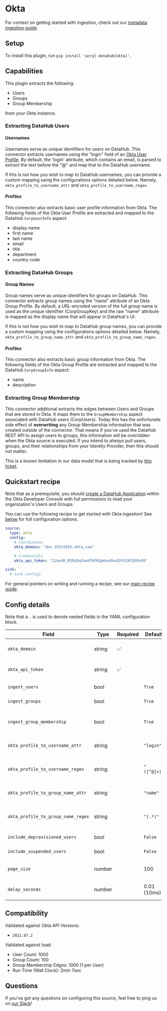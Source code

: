 # Okta 

For context on getting started with ingestion, check out our [metadata ingestion guide](../README.md).

## Setup

To install this plugin, run `pip install 'acryl-datahub[okta]'`.

## Capabilities

This plugin extracts the following:

- Users
- Groups
- Group Membership

from your Okta instance. 

### Extracting DataHub Users

#### Usernames

Usernames serve as unique identifiers for users on DataHub. This connector extracts usernames using the 
"login" field of an [Okta User Profile](https://developer.okta.com/docs/reference/api/users/#profile-object). 
By default, the 'login' attribute, which contains an email, is parsed to extract the text before the "@" and map that to the DataHub username.

If this is not how you wish to map to DataHub usernames, you can provide a custom mapping using the configurations options detailed below. Namely, `okta_profile_to_username_attr` 
and `okta_profile_to_username_regex`. 

#### Profiles

This connector also extracts basic user profile information from Okta. The following fields of the Okta User Profile are extracted
and mapped to the DataHub `CorpUserInfo` aspect:

- display name 
- first name
- last name
- email
- title
- department
- country code 

### Extracting DataHub Groups

#### Group Names

Group names serve as unique identifiers for groups on DataHub. This connector extracts group names using the "name" attribute of an Okta Group Profile.
By default, a URL-encoded version of the full group name is used as the unique identifier (CorpGroupKey) and the raw "name" attribute is mapped
as the display name that will appear in DataHub's UI. 

If this is not how you wish to map to DataHub group names, you can provide a custom mapping using the configurations options detailed below. Namely, `okta_profile_to_group_name_attr`
and `okta_profile_to_group_name_regex`.

#### Profiles 

This connector also extracts basic group information from Okta. The following fields of the Okta Group Profile are extracted and mapped to the
DataHub `CorpGroupInfo` aspect:

- name
- description

### Extracting Group Membership

This connector additional extracts the edges between Users and Groups that are stored in Okta. It maps them to the `GroupMembership` aspect
associated with DataHub users (CorpUsers). Today this has the unfortunate side effect of **overwriting** any Group Membership information that
was created outside of the connector. That means if you've used the DataHub REST API to assign users to groups, this information will be overridden
when the Okta source is executed. If you intend to *always* pull users, groups, and their relationships from your Identity Provider, then
this should not matter. 

This is a known limitation in our data model that is being tracked by [this ticket](https://github.com/linkedin/datahub/issues/3065).


## Quickstart recipe

Note that as a prerequisite, you should [create a DataHub Application](https://developer.okta.com/docs/guides/sign-into-web-app/aspnet/create-okta-application/) within the Okta Developer Console with full permissions
to read your organization's Users and Groups. 

You can use the following recipe to get started with Okta ingestion! See [below](#config-details) for full configuration options.

```yml
source:
  type: okta
  config:
    # Coordinates
    okta_domain: "dev-35531955.okta.com"

    # Credentials
    okta_api_token: "11be4R_M2MzDqXawbTHfKGpKee0kuEOfX1RCQSRx99"

sink:
  # sink configs
```

For general pointers on writing and running a recipe, see our [main recipe guide](../README.md#recipes).

## Config details

Note that a `.` is used to denote nested fields in the YAML configuration block.

| Field                              | Type   | Required | Default     | Description                                                                                                     |  |
|------------------------------------|--------|----------|-------------|-----------------------------------------------------------------------------------------------------------------|--|
| `okta_domain`                      | string | ✅       |             | The location of your Okta Domain, without a protocol. Can be found in Okta Developer console.                   |  |
| `okta_api_token`                   | string | ✅       |             | An API token generated for the DataHub application inside your Okta Developer Console.                          |  |
| `ingest_users`                     | bool   |          | `True`      | Whether users should be ingested into DataHub.                                                                  |  |
| `ingest_groups`                    | bool   |          | `True`      | Whether groups should be ingested into DataHub.                                                                 |  |
| `ingest_group_membership`          | bool   |          | `True`      | Whether group membership should be ingested into DataHub. ingest_groups must be True if this is True.           |  |
| `okta_profile_to_username_attr`    | string |          | `"login""`  | Which Okta User Profile attribute to use as input to DataHub username mapping.                                  |  |
| `okta_profile_to_username_regex`   | string |          | `"([^@]+)"` | A regex used to parse the DataHub username from the attribute specified in `okta_profile_to_username_attr`.     |  |
| `okta_profile_to_group_name_attr`  | string |          | `"name"`    | Which Okta Group Profile attribute to use as input to DataHub group name mapping.                               |  |
| `okta_profile_to_group_name_regex` | string |          | `"(.*)"`    | A regex used to parse the DataHub group name from the attribute specified in `okta_profile_to_group_name_attr`. |  |
| `include_deprovisioned_users`      | bool   |          | `False`     | Whether to ingest users in the DEPROVISIONED state from Okta.                                                   |  |
| `include_suspended_users`          | bool   |          | `False`     | Whether to ingest users in the SUSPENDED state from Okta.                                                       |  |
| `page_size`                        | number |          | 100         | The number of entities requested from Okta's REST APIs in one request.                                          |  |
| `delay_seconds`                    | number |          | 0.01 (10ms) | Number of seconds to wait between calls to Okta's REST APIs. (Okta rate limits)                                 |  |

## Compatibility

 Validated against Okta API Versions:
   - `2021.07.2`

 Validated against load:
   - User Count: 1000
   - Group Count: 100
   - Group Membership Edges: 1000 (1 per User)
   - Run Time (Wall Clock): 2min 7sec

## Questions

If you've got any questions on configuring this source, feel free to ping us on [our Slack](https://slack.datahubproject.io/)!
